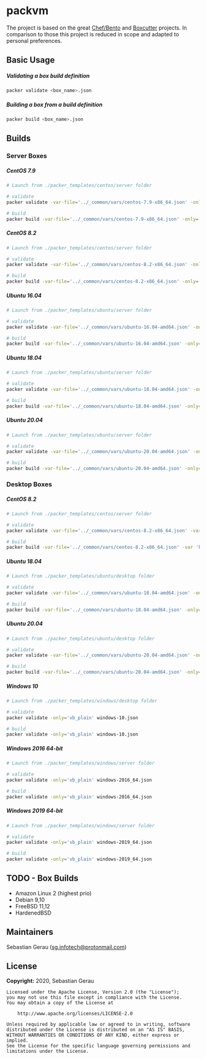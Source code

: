 # packvm

The project is based on the great [Chef/Bento](https://github.com/chef/bento) and
[Boxcutter](https://github.com/boxcutter) projects. In comparison to those this
project is reduced in scope and adapted to personal preferences.

## Basic Usage
##### Validating a box build definition
```bash
packer validate <box_name>.json
```

##### Building a box from a build definition
```bash
packer build <box_name>.json
```

## Builds
### **Server Boxes**
##### CentOS 7.9
```bash
# Launch from ./packer_templates/centos/server folder

# validate
packer validate -var-file='../_common/vars/centos-7.9-x86_64.json' -only='vb_plain' centos.json

# build
packer build -var-file='../_common/vars/centos-7.9-x86_64.json' -only='vb_plain' centos.json
```

##### CentOS 8.2
```bash
# Launch from ./packer_templates/centos/server folder

# validate
packer validate -var-file='../_common/vars/centos-8.2-x86_64.json' -only='vb_plain' centos.json

# build
packer build -var-file='../_common/vars/centos-8.2-x86_64.json' -only='vb_plain' centos.json
```

##### Ubuntu 16.04
```bash
# Launch from ./packer_templates/ubuntu/server folder

# validate
packer validate -var-file='../_common/vars/ubuntu-16.04-amd64.json' -only='vb_plain' ubuntu.json

# build
packer build -var-file='../_common/vars/ubuntu-16.04-amd64.json' -only='vb_plain' ubuntu.json
```

##### Ubuntu 18.04
```bash
# Launch from ./packer_templates/ubuntu/server folder

# validate
packer validate -var-file='../_common/vars/ubuntu-18.04-amd64.json' -only='vb_plain' ubuntu.json

# build
packer build -var-file='../_common/vars/ubuntu-18.04-amd64.json' -only='vb_plain' ubuntu.json
```

##### Ubuntu 20.04
```bash
# Launch from ./packer_templates/ubuntu/server folder

# validate
packer validate -var-file='../_common/vars/ubuntu-20.04-amd64.json' -only='vb_plain' ubuntu.json

# build
packer build -var-file='../_common/vars/ubuntu-20.04-amd64.json' -only='vb_plain' ubuntu.json
```

### **Desktop Boxes**
##### CentOS 8.2
```bash
# Launch from ./packer_templates/centos/server folder

# validate
packer validate -var-file='../_common/vars/centos-8.2-x86_64.json' -var 'ks_path=8/ks_desktop.cfg' -only='vb_plain' centos.json

# build
packer build -var-file='../_common/vars/centos-8.2-x86_64.json' -var 'ks_path=8/ks_desktop.cfg' -only='vb_plain' centos.json
```

##### Ubuntu 18.04
```bash
# Launch from ./packer_templates/ubuntu/desktop folder

# validate
packer validate -var-file='../_common/vars/ubuntu-18.04-amd64.json' -only='vb_plain' ubuntu.json

# build
packer build -var-file='../_common/vars/ubuntu-18.04-amd64.json' -only='vb_plain' ubuntu.json
```

##### Ubuntu 20.04
```bash
# Launch from ./packer_templates/ubuntu/desktop folder

# validate
packer validate -var-file='../_common/vars/ubuntu-20.04-amd64.json' -only='vb_plain' ubuntu.json

# build
packer build -var-file='../_common/vars/ubuntu-20.04-amd64.json' -only='vb_plain' ubuntu.json
```

##### Windows 10
```bash
# Launch from ./packer_templates/windows/desktop folder

# validate
packer validate -only='vb_plain' windows-10.json

# build
packer validate -only='vb_plain' windows-10.json
```

##### Windows 2016 64-bit
```bash
# Launch from ./packer_templates/windows/server folder

# validate
packer validate -only='vb_plain' windows-2016_64.json

# build
packer validate -only='vb_plain' windows-2016_64.json
```

##### Windows 2019 64-bit
```bash
# Launch from ./packer_templates/windows/server folder

# validate
packer validate -only='vb_plain' windows-2019_64.json

# build
packer validate -only='vb_plain' windows-2019_64.json
```

## TODO - Box Builds
* Amazon Linux 2 (highest prio)
* Debian 9,10
* FreeBSD 11,12
* HardenedBSD

## Maintainers
Sebastian Gerau ([sg.infotech@protonmail.com](mailto:sg.infotech@protonmail.com))

## License
**Copyright:** 2020, Sebastian Gerau

```
Licensed under the Apache License, Version 2.0 (the "License");
you may not use this file except in compliance with the License.
You may obtain a copy of the License at

    http://www.apache.org/licenses/LICENSE-2.0

Unless required by applicable law or agreed to in writing, software
distributed under the License is distributed on an "AS IS" BASIS,
WITHOUT WARRANTIES OR CONDITIONS OF ANY KIND, either express or implied.
See the License for the specific language governing permissions and
limitations under the License.
```
